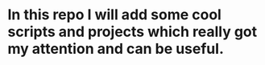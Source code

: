 # In this repo I will add some cool scripts and projects which really got my attention and can be useful.
